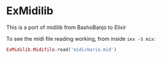 # ExMidilib

This is a port of midilib from BashoBanjo to Elixir

To see the midi file reading working, from inside `iex -S mix`:

```elixir
ExMidilib.Midifile.read('midi/mario.mid')
```
